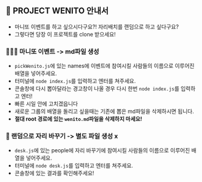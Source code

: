 ## 🚀 PROJECT WENITO 안내서

- 마니또 이벤트를 하고 싶으시다구요?! 자리배치를 랜덤으로 하고 싶다구요?
- 그렇다면 당장 이 프로젝트를 clone 받으세요!

### 🙆🏻‍♀️ 마니또 이벤트 -> md파일 생성

- `pickWenito.js`에 있는 names에 이벤트에 참여시킬 사람들의 이름으로 이루어진 배열을 넣어주세요.
- 터미널에 `node index.js`를 입력하고 엔터를 쳐주세요.
- 콘솔창에 다시 뽑아달라는 경고창이 나올 경우 다시 한번 `node index.js`를 입력하고 엔터!
- 빠른 시일 안에 고치겠읍니다
- 새로운 그룹의 배열을 돌리고 싶을때는 기존에 뽑은 md파일을 삭제하시면 됩니다.
- <b>절대 root 경로에 있는 `wenito.md`파일을 삭제하지 마세요!</b>

### 🐶 랜덤으로 자리 바꾸기 -> 별도 파일 생성 x

- `desk.js`에 있는 people에 자리 바꾸기에 참여시킬 사람들의 이름으로 이루어진 배열을 넣어주세요.
- 터미널에 `node desk.js`를 입력하고 엔터를 쳐주세요.
- 콘솔창에 있는 결과를 확인해주세요!
